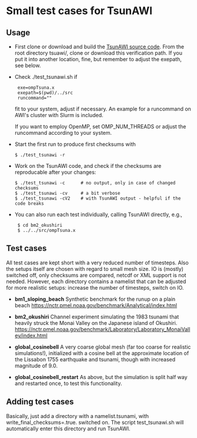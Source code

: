 Small test cases for TsunAWI
============================

Usage
-----
* First clone or download and build the [TsunAWI source code](https://gitlab.awi.de/tsunawi/tsunawi). From the root 
  directory tsuawi/, clone or download this verification path. If you put it into another location, fine, but 
  remember to adjust the exepath, see below.
  
* Check ./test_tsunawi.sh if
  ```
   exe=ompTsuna.x  
   exepath=$(pwd)/../src  
   runcommand=""  
  ``` 
  fit to your system, adjust if necessary. An example for a runcommand on AWI's cluster with Slurm is included.

  If you want to employ OpenMP, set OMP_NUM_THREADS or adjust the runcommand according to your system.

* Start the first run to produce first checksums with
  ``` 
  $ ./test_tsunawi -r 
  ```

* Work on the TsunAWI code, and check if the checksums are reproducable after your changes:
  ```
  $ ./test_tsunawi -c      # no output, only in case of changed checksums
  $ ./test_tsunawi -cv     # a bit verbose
  $ ./test_tsunawi -cV2    # with TsunAWI output - helpful if the code breaks
  ```
* You can also run each test individually, calling TsunAWI directly, e.g.,
  ```
   $ cd bm2_okushiri  
   $ ../../src/ompTsuna.x
  ```

Test cases
----------

All test cases are kept short with a very reduced number of timesteps. Also the 
setups itself are chosen with regard to small mesh size.
IO is (mostly) switched off, only checksums are compared, netcdf or XML support
is not needed. 
However, each directory contains a namelist that can be adjusted for more
realistic setups: increase the number of timesteps, switch on IO.

* **bm1_sloping_beach**
  Synthetic benchmark for the runup on a plain beach
  https://nctr.pmel.noaa.gov/benchmark/Analytical/index.html

* **bm2_okushiri**
  Channel experiment simulating the 1983 tsunami that heavily struck the Monai Valley on the Japanese island of Okushiri.
  https://nctr.pmel.noaa.gov/benchmark/Laboratory/Laboratory_MonaiValley/index.html
* **global_cosinebell**
  A very coarse global mesh (far too coarse for realistic simulations!), 
  initialized with a cosine bell at the approximate location of the Lissabon 1755 earthquake and tsunami,
  though with increased magnitude of 9.0.
* **global_cosinebell_restart**
  As above, but the simulation is split half way and restarted once, to test this functionality.

Adding test cases
-----------------

Basically, just add a directory with a namelist.tsunami, with write_final_checksums=.true. switched on.
The script test_tsunawi.sh will automatically enter this directory and run TsunAWI. 
